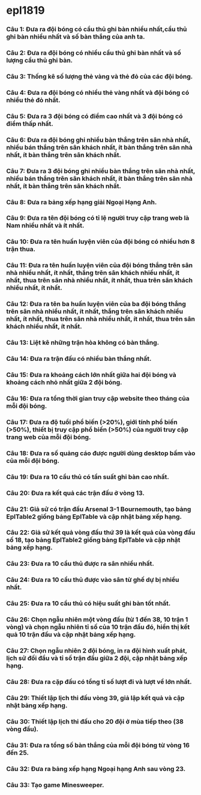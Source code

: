# epl1819

### Câu 1: Đưa ra đội bóng có cầu thủ ghi bàn nhiều nhất,cầu thủ ghi bàn nhiều nhất và số bàn thắng của anh ta.

### Câu 2: Đưa ra đội bóng có nhiều cầu thủ ghi bàn nhất và số lượng cầu thủ ghi bàn.

### Câu 3: Thống kê số lượng thẻ vàng và thẻ đỏ của các đội bóng.

### Câu 4: Đưa ra đội bóng có nhiều thẻ vàng nhất và đội bóng có nhiều thẻ đỏ nhất.

### Câu 5: Đưa ra 3 đội bóng có điểm cao nhất và 3 đội bóng có điểm thấp nhất.

### Câu 6: Đưa ra đội bóng ghi nhiều bàn thắng trên sân nhà nhất, nhiều bán thắng trên sân khách nhất, ít bàn thắng trên sân nhà nhất, ít bàn thắng trên sân khách nhất.

### Câu 7: Đưa ra 3 đội bóng ghi nhiều bàn thắng trên sân nhà nhất, nhiều bán thắng trên sân khách nhất, ít bàn thắng trên sân nhà nhất, ít bàn thắng trên sân khách nhất.

### Câu 8: Đưa ra bảng xếp hạng giải Ngoại Hạng Anh.

### Câu 9: Đưa ra tên đội bóng có tỉ lệ người truy cập trang web là Nam nhiều nhất và ít nhất.

### Câu 10: Đưa ra tên huấn luyện viên của đội bóng có nhiều hơn 8 trận thua.

### Câu 11: Đưa ra tên huấn luyện viên của đội bóng thắng trên sân nhà nhiều nhất, ít nhất, thắng trên sân khách nhiều nhất, ít nhất, thua trên sân nhà nhiều nhất, ít nhất, thua trên sân khách nhiều nhất, ít nhất.

### Câu 12: Đưa ra tên ba huấn luyện viên của ba đội bóng thắng trên sân nhà nhiều nhất, ít nhất, thắng trên sân khách nhiều nhất, ít nhất, thua trên sân nhà nhiều nhất, ít nhất, thua trên sân khách nhiều nhất, ít nhất.

### Câu 13: Liệt kê những trận hòa không có bàn thắng.

### Câu 14: Đưa ra trận đấu có nhiều bàn thắng nhất.

### Câu 15: Đưa ra khoảng cách lớn nhất giữa hai đội bóng và khoảng cách nhỏ nhất giữa 2 đội bóng.

### Câu 16: Đưa ra tổng thời gian truy cập website theo tháng của mỗi đội bóng.

### Câu 17: Đưa ra độ tuổi phổ biến (>20%), giới tính phổ biến (>50%), thiết bị truy cập phổ biến (>50%) của người truy cập trang web của mỗi đội bóng.

### Câu 18: Đưa ra số quảng cáo được người dùng desktop bấm vào của mỗi đội bóng.

### Câu 19: Đưa ra 10 cầu thủ có tần suất ghi bàn cao nhất.

### Câu 20: Đưa ra kết quả các trận đấu ở vòng 13.

### Câu 21: Giả sử có trận đấu Arsenal 3-1 Bournemouth, tạo bảng EplTable2 giống bảng EplTable và cập nhật bảng xếp hạng.

### Câu 22: Giả sử kết quả vòng đấu thứ 39 là kết quả của vòng đấu số 18, tạo bảng EplTable2 giống bảng EplTable và cập nhật bảng xếp hạng.

### Câu 23: Đưa ra 10 cầu thủ được ra sân nhiều nhất.

### Câu 24: Đưa ra 10 cầu thủ được vào sân từ ghế dự bị nhiều nhất.

### Câu 25: Đưa ra 10 cầu thủ có hiệu suất ghi bàn tốt nhất.

### Câu 26: Chọn ngẫu nhiên một vòng đấu (từ 1 đến 38, 10 trận 1 vòng) và chọn ngẫu nhiên tỉ số của 10 trận đấu đó, hiển thị kết quả 10 trận đấu và cập nhật bảng xếp hạng.

### Câu 27: Chọn ngẫu nhiên 2 đội bóng, in ra đội hình xuất phát, lịch sử đối đầu và tỉ số trận đấu giữa 2 đội, cập nhật bảng xếp hạng.

### Câu 28: Đưa ra cặp đấu có tổng tỉ số lượt đi và lượt về lớn nhất.

### Câu 29: Thiết lập lịch thi đấu vòng 39, giả lập kết quả và cập nhật bảng xếp hạng.

### Câu 30: Thiết lập lịch thi đấu cho 20 đội ở mùa tiếp theo (38 vòng đấu).

### Câu 31: Đưa ra tổng số bàn thắng của mỗi đội bóng từ vòng 16 đến 25.

### Câu 32: Đưa ra bảng xếp hạng Ngoại hạng Anh sau vòng 23.

### Câu 33: Tạo game Minesweeper.
